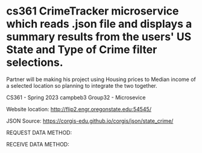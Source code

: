# cs361 CrimeTracker microservice which reads .json file and displays a summary results from the users' US State and Type of Crime filter selections.
Partner will be making his project using Housing prices to Median income of a selected location so planning to integrate the two together.

CS361 - Spring 2023
campbeb3
Group32 - Microsevice

Website location: 
http://flip2.engr.oregonstate.edu:54545/

JSON Source: https://corgis-edu.github.io/corgis/json/state_crime/

REQUEST DATA METHOD:

RECEIVE DATA METHOD:
